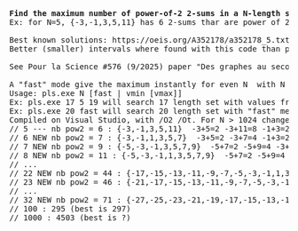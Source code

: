 <pre><b>Find the maximum number of power-of-2 2-sums in a N-length set of signed integers</b>
Ex: for N=5, {-3,-1,3,5,11} has 6 2-sums thar are power of 2 :  -3+5=2 -3+11=8 -1+3=2 -1+5=4 3+5=8 5+11=16

Best known solutions: https://oeis.org/A352178/a352178_5.txt
Better (smaller) intervals where found with this code than published solutions.

See Pour la Science #576 (9/2025) paper "Des graphes au secours des nombres" from Jean-Paul Delahaye for details.
  
A "fast" mode give the maximum instantly for even N  with N <= 52, and a near-maximum value for N > 52.
Usage: pls.exe N [fast | vmin [vmax]]
Ex: pls.exe 17 5 19 will search 17 length set with values from [-5, 5] to [-19, 19]
Ex: pls.exe 20 fast will search 20 length set with "fast" method (may not find the best solution for N > 52)
Compiled on Visual Studio, with /O2 /Ot. For N > 1024 change <i style='color:#0a0'>#define NMAX 1024</i> line and recompile.
// 5 --- nb pow2 = 6 : {-3,-1,3,5,11}  -3+5=2 -3+11=8 -1+3=2 -1+5=4 3+5=8 5+11=16
// 6 NEW nb pow2 = 7 : {-3,-1,1,3,5,7}  -3+5=2 -3+7=4 -1+3=2 -1+5=4 1+3=4 1+7=8 3+5=8
// 7 NEW nb pow2 = 9 : {-5,-3,-1,3,5,7,9}  -5+7=2 -5+9=4 -3+5=2 -3+7=4 -1+3=2 -1+5=4 -1+9=8 3+5=8 7+9=16
// 8 NEW nb pow2 = 11 : {-5,-3,-1,1,3,5,7,9}  -5+7=2 -5+9=4 -3+5=2 -3+7=4 -1+3=2 -1+5=4 -1+9=8 1+3=4 1+7=8 3+5=8 7+9=16
// ...
// 22 NEW nb pow2 = 44 : {-17,-15,-13,-11,-9,-7,-5,-3,-1,1,3,5,7,9,11,13,15,17,19,21,23,25}  -17+19=2 -17+21=4 -17+25=8 -15+17=2 -15+19=4 -15+23=8 -13+15=2 -13+17=4 -13+21=8 -11+13=2 -11+15=4 -11+19=8 -9+11=2 -9+13=4 -9+17=8 -9+25=16 -7+9=2 -7+11=4 -7+15=8 -7+23=16 -5+7=2 -5+9=4 -5+13=8 -5+21=16 -3+5=2 -3+7=4 -3+11=8 -3+19=16 -1+3=2 -1+5=4 -1+9=8 -1+17=16 1+3=4 1+7=8 1+15=16 3+5=8 3+13=16 5+11=16 7+9=16 7+25=32 9+23=32 11+21=32 13+19=32 15+17=32
// 23 NEW nb pow2 = 46 : {-21,-17,-15,-13,-11,-9,-7,-5,-3,-1,1,3,5,7,9,11,13,15,17,19,21,23,25}  -21+23=2 -21+25=4 -17+19=2 -17+21=4 -17+25=8 -15+17=2 -15+19=4 -15+23=8 -13+15=2 -13+17=4 -13+21=8 -11+13=2 -11+15=4 -11+19=8 -9+11=2 -9+13=4 -9+17=8 -9+25=16 -7+9=2 -7+11=4 -7+15=8 -7+23=16 -5+7=2 -5+9=4 -5+13=8 -5+21=16 -3+5=2 -3+7=4 -3+11=8 -3+19=16 -1+3=2 -1+5=4 -1+9=8 -1+17=16 1+3=4 1+7=8 1+15=16 3+5=8 3+13=16 5+11=16 7+9=16 7+25=32 9+23=32 11+21=32 13+19=32 15+17=32
// ...
// 32 NEW nb pow2 = 71 : {-27,-25,-23,-21,-19,-17,-15,-13,-11,-9,-7,-5,-3,-1,1,3,5,7,9,11,13,15,17,19,21,23,25,27,29,31,33,35}  -27+29=2 -27+31=4 -27+35=8 -25+27=2 -25+29=4 -25+33=8 -23+25=2 -23+27=4 -23+31=8 -21+23=2 -21+25=4 -21+29=8 -19+21=2 -19+23=4 -19+27=8 -19+35=16 -17+19=2 -17+21=4 -17+25=8 -17+33=16 -15+17=2 -15+19=4 -15+23=8 -15+31=16 -13+15=2 -13+17=4 -13+21=8 -13+29=16 -11+13=2 -11+15=4 -11+19=8 -11+27=16 -9+11=2 -9+13=4 -9+17=8 -9+25=16 -7+9=2 -7+11=4 -7+15=8 -7+23=16 -5+7=2 -5+9=4 -5+13=8 -5+21=16 -3+5=2 -3+7=4 -3+11=8 -3+19=16 -3+35=32 -1+3=2 -1+5=4 -1+9=8 -1+17=16 -1+33=32 1+3=4 1+7=8 1+15=16 1+31=32 3+5=8 3+13=16 3+29=32 5+11=16 5+27=32 7+9=16 7+25=32 9+23=32 11+21=32 13+19=32 15+17=32 29+35=64 31+33=64
// 100 : 295 (best is 297)
// 1000 : 4503 (best is ?)
</pre>
